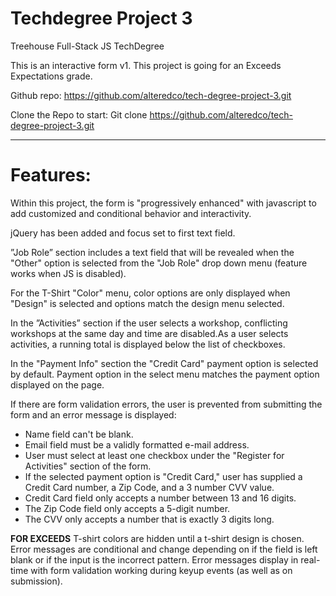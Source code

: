 # Techdegree Project 3
Treehouse Full-Stack JS TechDegree

This is an interactive form v1. This project is going for an Exceeds Expectations grade.

Github repo: https://github.com/alteredco/tech-degree-project-3.git

Clone the Repo to start:
Git clone https://github.com/alteredco/tech-degree-project-3.git
______________
# Features: 

Within this project, the form is "progressively enhanced" with javascript to add customized and conditional behavior and interactivity. 

jQuery has been added and focus set to first text field. 

”Job Role” section includes a text field that will be revealed when the "Other" option is selected from the "Job Role" drop down menu (feature works when JS is disabled).

For the T-Shirt "Color" menu, color options are only displayed when "Design" is selected and options match the design menu selected.

In the ”Activities” section if the user selects a workshop, conflicting workshops at the same day and time are disabled.As a user selects activities, a running total is displayed below the list of checkboxes.

In the "Payment Info" section the "Credit Card" payment option is selected by default. Payment option in the select menu matches the payment option displayed on the page.

If there are form validation errors, the user is prevented from submitting the form and an error message is displayed:
* Name field can't be blank.
* Email field must be a validly formatted e-mail address.
* User must select at least one checkbox under the "Register for Activities" section of the form.
* If the selected payment option is "Credit Card," user has supplied a Credit Card number, a Zip Code, and a 3 number CVV value.
* Credit Card field only accepts a number between 13 and 16 digits.
* The Zip Code field only accepts a 5-digit number.
* The CVV only accepts a number that is exactly 3 digits long.

**FOR EXCEEDS**
T-shirt colors are hidden until a t-shirt design is chosen.
Error messages are conditional and change depending on if the field is left blank or if the input is the incorrect pattern.
Error messages display in real-time with form validation working during keyup events (as well as on submission).





